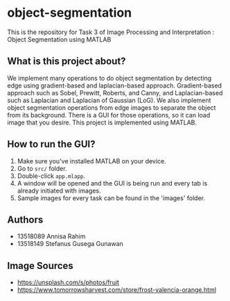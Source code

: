 # object-segmentation
This is the repository for Task 3 of Image Processing and Interpretation : Object Segmentation using MATLAB

## What is this project about?
We implement many operations to do object segmentation by detecting edge using gradient-based and laplacian-based approach. Gradient-based approach such as Sobel, Prewitt, Roberts, and Canny, and Laplacian-based such as Laplacian and Laplacian of Gaussian (LoG). We also implement object segmentation operations from edge images to separate the object from its background. There is a GUI for those operations, so it can load image that you desire. This project is implemented using MATLAB.

## How to run the GUI?
1. Make sure you've installed MATLAB on your device.
2. Go to ```src/``` folder.
3. Double-click ```app.mlapp```.
4. A window will be opened and the GUI is being run and every tab is already initiated with images.
5. Sample images for every task can be found in the 'images' folder.

## Authors
- 13518089 Annisa Rahim
- 13518149 Stefanus Gusega Gunawan

## Image Sources
- https://unsplash.com/s/photos/fruit
- https://www.tomorrowsharvest.com/store/frost-valencia-orange.html
